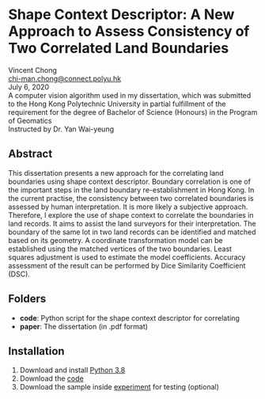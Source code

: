 # Shape Context Descriptor: A New Approach to Assess Consistency of Two Correlated Land Boundaries

Vincent Chong  
chi-man.chong@connect.polyu.hk  
July 6, 2020  
A computer vision algorithm used in my dissertation, which was submitted to the Hong Kong Polytechnic University in partial fulfillment of the requirement for the degree of Bachelor of Science (Honours) in the Program of Geomatics  
Instructed by Dr. Yan Wai-yeung  

## Abstract
This dissertation presents a new approach for the correlating land boundaries using shape context descriptor. Boundary correlation is one of the important steps in the land boundary re-establishment in Hong Kong. In the current practise, the consistency between two correlated boundaries is assessed by human interpretation. It is more likely a subjective approach. Therefore, I explore the use of shape context to correlate the boundaries in land records. It aims to assist the land surveyors for their interpretation. The boundary of the same lot in two land records can be identified and matched based on its geometry. A coordinate transformation model can be established using the matched vertices of the two boundaries. Least squares adjustment is used to estimate the model coefficients. Accuracy assessment of the result can be performed by Dice Similarity Coefficient (DSC).

## Folders
* **code**: Python script for the shape context descriptor for correlating 
* **paper**: The dissertation (in .pdf format)

## Installation
1. Download and install [Python 3.8](https://www.python.org/downloads/)  
2. Download the [code]()
3. Download the sample inside [experiment]() for testing (optional) 
